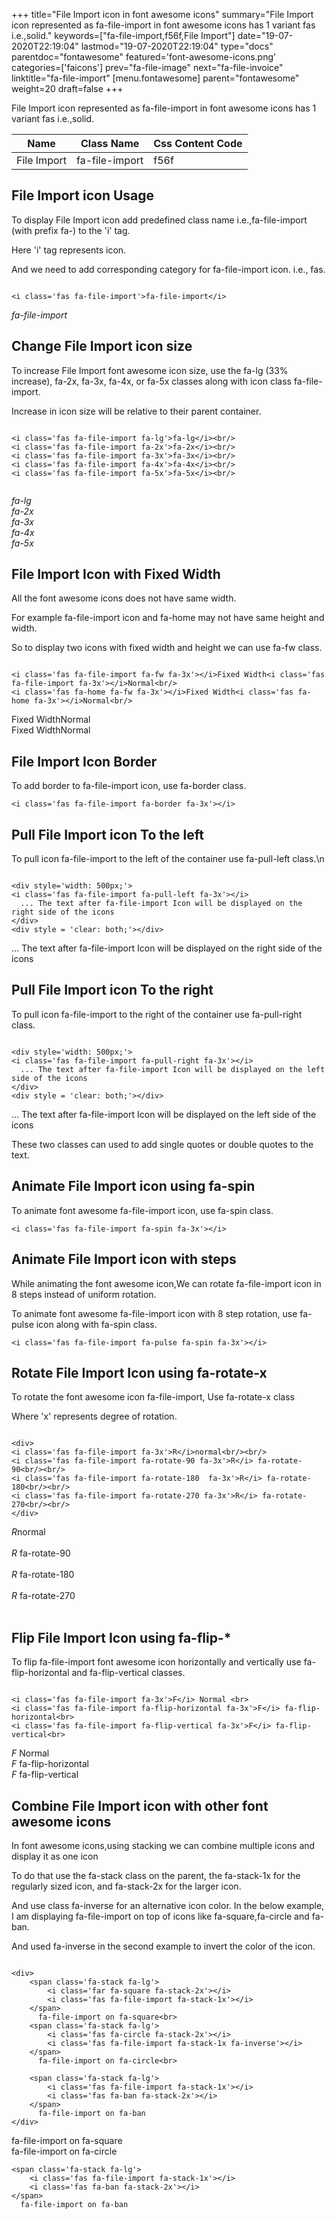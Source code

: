 +++
title="File Import icon in font awesome icons"
summary="File Import icon represented as fa-file-import in font awesome icons has 1 variant fas i.e.,solid."
keywords=["fa-file-import,f56f,File Import"]
date="19-07-2020T22:19:04"
lastmod="19-07-2020T22:19:04"
type="docs"
parentdoc="fontawesome"
featured='font-awesome-icons.png'
categories=['faicons']
prev="fa-file-image"
next="fa-file-invoice"
linktitle="fa-file-import"
[menu.fontawesome]
parent="fontawesome"
weight=20
draft=false
+++


File Import icon represented as fa-file-import in font awesome icons has 1 variant fas i.e.,solid.

<div class='table-responsive'><table class='table'><thead><tr><th>Name</th><th>Class Name</th><th>Css Content Code</th></tr></thead><tbody><tr><td>File Import</td><td>fa-file-import</td><td>f56f</td></tr></tbody></table></div>



## File Import icon Usage

To display File Import icon add predefined class name i.e.,fa-file-import (with prefix fa-) to the 'i' tag.

Here 'i' tag represents icon.

And we need to add corresponding category for fa-file-import icon. i.e., fas.


```

<i class='fas fa-file-import'>fa-file-import</i>
```

<i class='fas fa-file-import'>fa-file-import</i>




## Change File Import icon size
To increase File Import font awesome icon size, use the fa-lg (33% increase), fa-2x, fa-3x, fa-4x, or fa-5x classes along with icon class fa-file-import.

Increase in icon size will be relative to their parent container. 

```

<i class='fas fa-file-import fa-lg'>fa-lg</i><br/>
<i class='fas fa-file-import fa-2x'>fa-2x</i><br/>
<i class='fas fa-file-import fa-3x'>fa-3x</i><br/>
<i class='fas fa-file-import fa-4x'>fa-4x</i><br/>
<i class='fas fa-file-import fa-5x'>fa-5x</i><br/>
            
```

<i class='fas fa-file-import fa-lg'>fa-lg</i><br/>
<i class='fas fa-file-import fa-2x'>fa-2x</i><br/>
<i class='fas fa-file-import fa-3x'>fa-3x</i><br/>
<i class='fas fa-file-import fa-4x'>fa-4x</i><br/>
<i class='fas fa-file-import fa-5x'>fa-5x</i><br/>
            



## File Import Icon with Fixed Width 

All the font awesome icons does not have same width.

For example fa-file-import icon and fa-home may not have same height and width.

So to display two icons with fixed width and height we can use fa-fw class.


```

<i class='fas fa-file-import fa-fw fa-3x'></i>Fixed Width<i class='fas fa-file-import fa-3x'></i>Normal<br/>
<i class='fas fa-home fa-fw fa-3x'></i>Fixed Width<i class='fas fa-home fa-3x'></i>Normal<br/>
```

<i class='fas fa-file-import fa-fw fa-3x'></i>Fixed Width<i class='fas fa-file-import fa-3x'></i>Normal<br/>
<i class='fas fa-home fa-fw fa-3x'></i>Fixed Width<i class='fas fa-home fa-3x'></i>Normal<br/>



## File Import Icon Border 

To add border to fa-file-import icon, use fa-border class.


```
<i class='fas fa-file-import fa-border fa-3x'></i>

```
<i class='fas fa-file-import fa-border fa-3x'></i>





## Pull File Import icon To the left

To pull icon fa-file-import to the left of the container use fa-pull-left class.\n

```

<div style='width: 500px;'>
<i class='fas fa-file-import fa-pull-left fa-3x'></i>
  ... The text after fa-file-import Icon will be displayed on the right side of the icons
</div>
<div style = 'clear: both;'></div>
```

<div style='width: 500px;'>
<i class='fas fa-file-import fa-pull-left fa-3x'></i>
  ... The text after fa-file-import Icon will be displayed on the right side of the icons
</div>
<div style = 'clear: both;'></div>




## Pull File Import icon To the right
To pull icon fa-file-import to the right of the container use fa-pull-right class.

```

<div style='width: 500px;'>
<i class='fas fa-file-import fa-pull-right fa-3x'></i>
  ... The text after fa-file-import Icon will be displayed on the left side of the icons
</div>
<div style = 'clear: both;'></div>
```

<div style='width: 500px;'>
<i class='fas fa-file-import fa-pull-right fa-3x'></i>
  ... The text after fa-file-import Icon will be displayed on the left side of the icons
</div>
<div style = 'clear: both;'></div>

These two classes can used to add single quotes or double quotes to the text.


## Animate File Import icon using fa-spin
To animate font awesome fa-file-import icon, use fa-spin class.

```
<i class='fas fa-file-import fa-spin fa-3x'></i>
```
<i class='fas fa-file-import fa-spin fa-3x'></i>




## Animate File Import icon with steps
While animating the font awesome icon,We can rotate fa-file-import icon in 8 steps instead of uniform rotation.

To animate font awesome fa-file-import icon with 8 step rotation, use fa-pulse icon along with fa-spin class.


```
<i class='fas fa-file-import fa-pulse fa-spin fa-3x'></i>

```
<i class='fas fa-file-import fa-pulse fa-spin fa-3x'></i>





## Rotate File Import Icon using fa-rotate-x
To rotate the font awesome icon fa-file-import, Use fa-rotate-x class

Where 'x' represents degree of rotation.


```

<div>
<i class='fas fa-file-import fa-3x'>R</i>normal<br/><br/>
<i class='fas fa-file-import fa-rotate-90 fa-3x'>R</i> fa-rotate-90<br/><br/> 
<i class='fas fa-file-import fa-rotate-180  fa-3x'>R</i> fa-rotate-180<br/><br/> 
<i class='fas fa-file-import fa-rotate-270 fa-3x'>R</i> fa-rotate-270<br/><br/>
</div>
```

<div>
<i class='fas fa-file-import fa-3x'>R</i>normal<br/><br/>
<i class='fas fa-file-import fa-rotate-90 fa-3x'>R</i> fa-rotate-90<br/><br/> 
<i class='fas fa-file-import fa-rotate-180  fa-3x'>R</i> fa-rotate-180<br/><br/> 
<i class='fas fa-file-import fa-rotate-270 fa-3x'>R</i> fa-rotate-270<br/><br/>
</div>




## Flip File Import Icon using fa-flip-*
To flip fa-file-import font awesome icon horizontally and vertically use fa-flip-horizontal and fa-flip-vertical classes. 

```

<i class='fas fa-file-import fa-3x'>F</i> Normal <br>
<i class='fas fa-file-import fa-flip-horizontal fa-3x'>F</i> fa-flip-horizontal<br>
<i class='fas fa-file-import fa-flip-vertical fa-3x'>F</i> fa-flip-vertical<br>
```

<i class='fas fa-file-import fa-3x'>F</i> Normal <br>
<i class='fas fa-file-import fa-flip-horizontal fa-3x'>F</i> fa-flip-horizontal<br>
<i class='fas fa-file-import fa-flip-vertical fa-3x'>F</i> fa-flip-vertical<br>




## Combine File Import icon with other font awesome icons
In font awesome icons,using stacking we can combine multiple icons and display it as one icon 

To do that use the fa-stack class on the parent, the fa-stack-1x for the regularly sized icon, and fa-stack-2x for the larger icon.

And use class fa-inverse for an alternative icon color. 
In the below example, I am displaying fa-file-import on top of icons like fa-square,fa-circle and fa-ban.

And used fa-inverse in the second example to invert the color of the icon.

```

<div>
    <span class='fa-stack fa-lg'>
        <i class='far fa-square fa-stack-2x'></i>
        <i class='fas fa-file-import fa-stack-1x'></i>
    </span>
      fa-file-import on fa-square<br>
    <span class='fa-stack fa-lg'>
        <i class='fas fa-circle fa-stack-2x'></i>
        <i class='fas fa-file-import fa-stack-1x fa-inverse'></i>
    </span>
      fa-file-import on fa-circle<br>

    <span class='fa-stack fa-lg'>
        <i class='fas fa-file-import fa-stack-1x'></i>
        <i class='fas fa-ban fa-stack-2x'></i>
    </span>
      fa-file-import on fa-ban
</div>
```

<div>
    <span class='fa-stack fa-lg'>
        <i class='far fa-square fa-stack-2x'></i>
        <i class='fas fa-file-import fa-stack-1x'></i>
    </span>
      fa-file-import on fa-square<br>
    <span class='fa-stack fa-lg'>
        <i class='fas fa-circle fa-stack-2x'></i>
        <i class='fas fa-file-import fa-stack-1x fa-inverse'></i>
    </span>
      fa-file-import on fa-circle<br>

    <span class='fa-stack fa-lg'>
        <i class='fas fa-file-import fa-stack-1x'></i>
        <i class='fas fa-ban fa-stack-2x'></i>
    </span>
      fa-file-import on fa-ban
</div>






